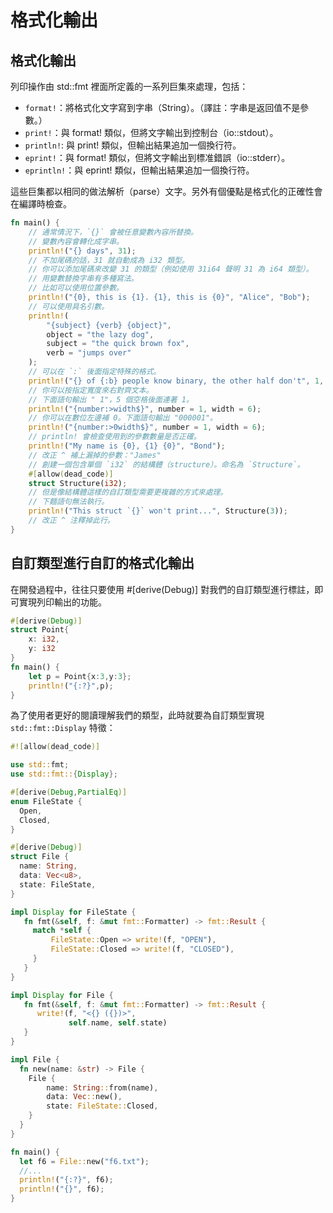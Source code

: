 # 格式化輸出

## 格式化輸出

列印操作由 std::fmt 裡面所定義的一系列巨集來處理，包括：

* `format!`：將格式化文字寫到字串（String）。（譯註：字串是返回值不是參數。）
* `print!`：與 format! 類似，但將文字輸出到控制台（io::stdout）。
* `println!`: 與 print! 類似，但輸出結果追加一個換行符。
* `eprint!`：與 format! 類似，但將文字輸出到標准錯誤（io::stderr）。
* `eprintln!`：與 eprint! 類似，但輸出結果追加一個換行符。

這些巨集都以相同的做法解析（parse）文字。另外有個優點是格式化的正確性會在編譯時檢查。

```rust
fn main() {
    // 通常情況下，`{}` 會被任意變數內容所替換。
    // 變數內容會轉化成字串。
    println!("{} days", 31);
    // 不加尾碼的話，31 就自動成為 i32 類型。
    // 你可以添加尾碼來改變 31 的類型（例如使用 31i64 聲明 31 為 i64 類型）。
    // 用變數替換字串有多種寫法。
    // 比如可以使用位置參數。
    println!("{0}, this is {1}. {1}, this is {0}", "Alice", "Bob");
    // 可以使用具名引數。
    println!(
        "{subject} {verb} {object}",
        object = "the lazy dog",
        subject = "the quick brown fox",
        verb = "jumps over"
    );
    // 可以在 `:` 後面指定特殊的格式。
    println!("{} of {:b} people know binary, the other half don't", 1, 2);
    // 你可以按指定寬度來右對齊文本。
    // 下面語句輸出 " 1"，5 個空格後面連著 1。
    println!("{number:>width$}", number = 1, width = 6);
    // 你可以在數位左邊補 0。下面語句輸出 "000001"。
    println!("{number:>0width$}", number = 1, width = 6);
    // println! 會檢查使用到的參數數量是否正確。
    println!("My name is {0}, {1} {0}", "Bond");
    // 改正 ^ 補上漏掉的參數："James"
    // 創建一個包含單個 `i32` 的結構體（structure）。命名為 `Structure`。
    #[allow(dead_code)]
    struct Structure(i32);
    // 但是像結構體這樣的自訂類型需要更複雜的方式來處理。
    // 下麵語句無法執行。
    println!("This struct `{}` won't print...", Structure(3));
    // 改正 ^ 注釋掉此行。
}

```

## 自訂類型進行自訂的格式化輸出

在開發過程中，往往只要使用 #\[derive(Debug)] 對我們的自訂類型進行標註，即可實現列印輸出的功能。

```rust
#[derive(Debug)]
struct Point{
    x: i32,
    y: i32
}
fn main() {
    let p = Point{x:3,y:3};
    println!("{:?}",p);
}
```

為了使用者更好的閱讀理解我們的類型，此時就要為自訂類型實現 `std::fmt::Display` 特徵：

```rust
#![allow(dead_code)]

use std::fmt;
use std::fmt::{Display};

#[derive(Debug,PartialEq)]
enum FileState {
  Open,
  Closed,
}

#[derive(Debug)]
struct File {
  name: String,
  data: Vec<u8>,
  state: FileState,
}

impl Display for FileState {
   fn fmt(&self, f: &mut fmt::Formatter) -> fmt::Result {
     match *self {
         FileState::Open => write!(f, "OPEN"),
         FileState::Closed => write!(f, "CLOSED"),
     }
   }
}

impl Display for File {
   fn fmt(&self, f: &mut fmt::Formatter) -> fmt::Result {
      write!(f, "<{} ({})>",
             self.name, self.state)
   }
}

impl File {
  fn new(name: &str) -> File {
    File {
        name: String::from(name),
        data: Vec::new(),
        state: FileState::Closed,
    }
  }
}

fn main() {
  let f6 = File::new("f6.txt");
  //...
  println!("{:?}", f6);
  println!("{}", f6);
}
```
